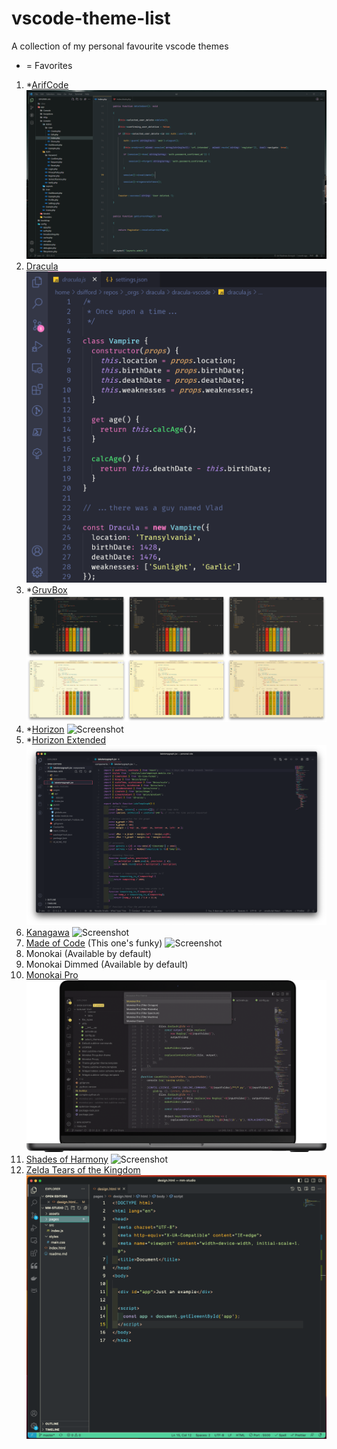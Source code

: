 # vscode-theme-list
A collection of my personal favourite vscode themes

* = Favorites

1. *[ArifCode](https://marketplace.visualstudio.com/items?itemName=arifbudimanar.arifcode-theme)
    ![Screenshot](https://github.com/arifbudimanar/arifcode-theme/raw/HEAD/images/default.png)
2. [Dracula](https://marketplace.visualstudio.com/items?itemName=dracula-theme.theme-dracula)
    ![Screenshot](https://raw.githubusercontent.com/dracula/visual-studio-code/master/screenshot.png)
3. *[GruvBox](https://marketplace.visualstudio.com/items?itemName=jdinhlife.gruvbox)
    ![Screenshot](https://github.com/jdinhify/vscode-theme-gruvbox/raw/HEAD/images/screenshots.jpg)
4. *[Horizon](https://marketplace.visualstudio.com/items?itemName=alexandernanberg.horizon-theme-vscode)
    ![Screenshot](https://raw.githubusercontent.com/jolaleye/horizon-theme-vscode/master/preview.png)
5. *[Horizon Extended](https://marketplace.visualstudio.com/items?itemName=LanceWilhelm.horizon-extended)
    ![Screenshot](https://github.com/PlanetaryMotion/horizon-extended/raw/HEAD/jsxshot.png)
6. [Kanagawa](https://marketplace.visualstudio.com/items?itemName=qufiwefefwoyn.kanagawa)
    ![Screenshot](https://github.com/barklan/kanagawa.vscode/raw/HEAD/assets/screenshot.png)
7. [Made of Code](https://marketplace.visualstudio.com/items?itemName=brian-yu.made-of-code) (This one's funky)
    ![Screenshot](https://github.com/brian-yu/made-of-code-vscode/blob/master/screenshot.png)
8. Monokai (Available by default)
9. Monokai Dimmed (Available by default)
10. [Monokai Pro](https://marketplace.visualstudio.com/items?itemName=monokai.theme-monokai-pro-vscode)
    ![Screenshot](https://raw.githubusercontent.com/Monokai/monokai-pro-vscode/master/img/monokai-pro.png)
11. [Shades of Harmony](https://marketplace.visualstudio.com/items?itemName=vajahath-ahmed.shades-of-harmony)
    ![Screenshot](https://github.com/vajahath/shades-of-harmony/blob/master/media/shades%25201.png?raw%253Dtrue)
12. [Zelda Tears of the Kingdom](https://marketplace.visualstudio.com/items?itemName=AllieMartz.zelda-totk)
    ![Screenshot](https://github.com/aam198/zelda-totk-vscode-theme/raw/HEAD/theme.png)